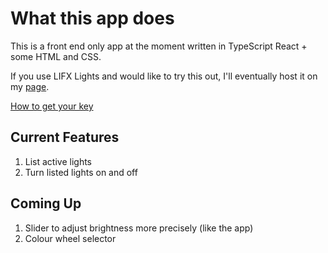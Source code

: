 # What this app does

This is a front end only app at the moment written in TypeScript React + some HTML and CSS.

If you use LIFX Lights and would like to try this out, I'll eventually host it on my [page](https://joon.dev).

[How to get your key](https://api.developer.lifx.com/reference/how-to-use-the-following-examples)

## Current Features

1. List active lights
2. Turn listed lights on and off

## Coming Up

1. Slider to adjust brightness more precisely (like the app)
2. Colour wheel selector
